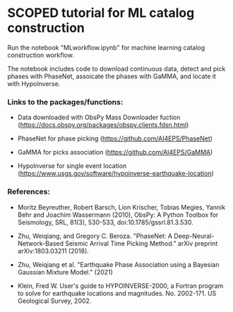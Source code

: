 # SCOPED tutorial for ML catalog construction

Run the notebook "MLworkflow.ipynb" for machine learning catalog construction workflow.

The notebook includes code to download continuous data, detect and pick phases with PhaseNet, assoicate the phases with GaMMA, and locate it with HypoInverse.

### Links to the packages/functions:

- Data downloaded with ObsPy Mass Downloader fuction (https://docs.obspy.org/packages/obspy.clients.fdsn.html)

- PhaseNet for phase picking (https://github.com/AI4EPS/PhaseNet)

- GaMMA for picks association (https://github.com/AI4EPS/GaMMA)

- HypoInverse for single event location (https://www.usgs.gov/software/hypoinverse-earthquake-location)

### References:

- Moritz Beyreuther, Robert Barsch, Lion Krischer, Tobias Megies, Yannik Behr and Joachim Wassermann (2010), ObsPy: A Python Toolbox for Seismology, SRL, 81(3), 530-533, doi:10.1785/gssrl.81.3.530.

- Zhu, Weiqiang, and Gregory C. Beroza. "PhaseNet: A Deep-Neural-Network-Based Seismic Arrival Time Picking Method." arXiv preprint arXiv:1803.03211 (2018).

- Zhu, Weiqiang et al. "Earthquake Phase Association using a Bayesian Gaussian Mixture Model." (2021)

- Klein, Fred W. User's guide to HYPOINVERSE-2000, a Fortran program to solve for earthquake locations and magnitudes. No. 2002-171. US Geological Survey, 2002.